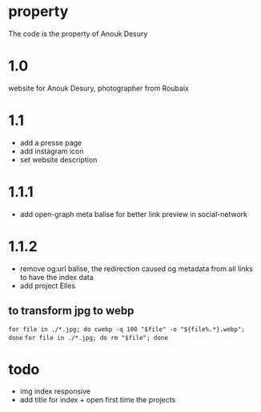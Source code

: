 # property
The code is the property of Anouk Desury

# 1.0
website for Anouk Desury, photographer from Roubaix

# 1.1
- add a presse page
- add instagram icon
- set website description

# 1.1.1
- add open-graph meta balise for better link preview in social-network

# 1.1.2
- remove og:url balise, the redirection caused og metadata from all links to have the index data
- add project Elles

## to transform jpg to webp
`for file in ./*.jpg; do cwebp -q 100 "$file" -o "${file%.*}.webp"; done`
`for file in ./*.jpg; do rm "$file"; done`


# todo
- img index responsive
- add title for index + open first time the projects